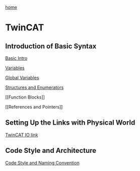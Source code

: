[home](README.md)

# TwinCAT
## Introduction of Basic Syntax
[Basic Intro](documentation/twincat_basic_intro.md)

[Variables](documentation/twincat_variables.md)

[Global Variables](documentation/twincat_global_variables.md)

[Structures and Enumerators](documentation/twincat_structures_and_enumerators.md)

[[Function Blocks]]

[[References and Pointers]]

## Setting Up the Links with Physical World
[TwinCAT IO link](documentation/twincat_global_variables.md#twincat-io-link)
## Code Style and Architecture
[Code Style and Naming Convention](documentation/code_style_and_naming_convention.md)
